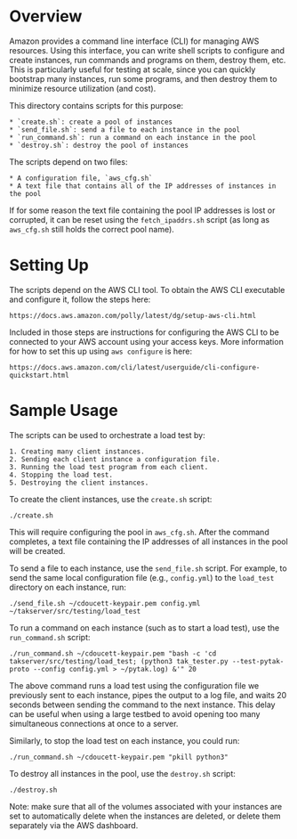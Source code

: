 # Overview

Amazon provides a command line interface (CLI) for managing AWS resources. Using this interface, you can write shell scripts to configure and create instances, run commands and programs on them, destroy them, etc. This is particularly useful for testing at scale, since you can quickly bootstrap many instances, run some programs, and then destroy them to minimize resource utilization (and cost).

This directory contains scripts for this purpose:

    * `create.sh`: create a pool of instances
    * `send_file.sh`: send a file to each instance in the pool
    * `run_command.sh`: run a command on each instance in the pool
    * `destroy.sh`: destroy the pool of instances

The scripts depend on two files:

    * A configuration file, `aws_cfg.sh`
    * A text file that contains all of the IP addresses of instances in the pool

If for some reason the text file containing the pool IP addresses is lost or corrupted, it can be reset using the `fetch_ipaddrs.sh` script (as long as `aws_cfg.sh` still holds the correct pool name).

# Setting Up

The scripts depend on the AWS CLI tool. To obtain the AWS CLI executable and configure it, follow the steps here:

    https://docs.aws.amazon.com/polly/latest/dg/setup-aws-cli.html

Included in those steps are instructions for configuring the AWS CLI to be connected to your AWS account using your access keys. More information for how to set this up using `aws configure` is here:

    https://docs.aws.amazon.com/cli/latest/userguide/cli-configure-quickstart.html

# Sample Usage

The scripts can be used to orchestrate a load test by:

    1. Creating many client instances.
    2. Sending each client instance a configuration file.
    3. Running the load test program from each client.
    4. Stopping the load test.
    5. Destroying the client instances.

To create the client instances, use the `create.sh` script:

    ./create.sh

This will require configuring the pool in `aws_cfg.sh`. After the command completes, a text file containing the IP addresses of all instances in the pool will be created.

To send a file to each instance, use the `send_file.sh` script. For example, to send the same local configuration file (e.g., `config.yml`) to the `load_test` directory on each instance, run:

    ./send_file.sh ~/cdoucett-keypair.pem config.yml ~/takserver/src/testing/load_test

To run a command on each instance (such as to start a load test), use the `run_command.sh` script:

    ./run_command.sh ~/cdoucett-keypair.pem "bash -c 'cd takserver/src/testing/load_test; (python3 tak_tester.py --test-pytak-proto --config config.yml > ~/pytak.log) &'" 20

The above command runs a load test using the configuration file we previously sent to each instance, pipes the output to a log file, and waits 20 seconds between sending the command to the next instance. This delay can be useful when using a large testbed to avoid opening too many simultaneous connections at once to a server.

Similarly, to stop the load test on each instance, you could run:

    ./run_command.sh ~/cdoucett-keypair.pem "pkill python3"

To destroy all instances in the pool, use the `destroy.sh` script:

    ./destroy.sh

Note: make sure that all of the volumes associated with your instances are set to automatically delete when the instances are deleted, or delete them separately via the AWS dashboard.
